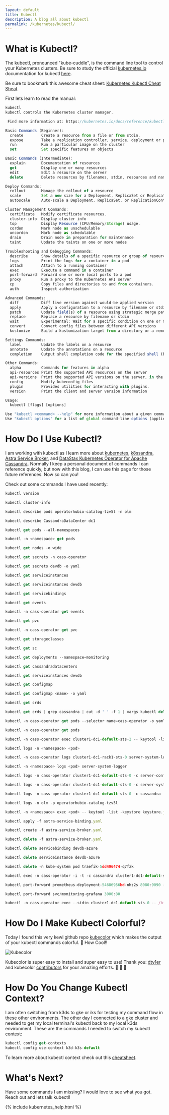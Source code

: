 ```yaml
---
layout: default
title: Kubectl
description: A blog all about kubectl
permalink: /kubernetes/kubectl/
---
```


# What is Kubectl?

The kubectl, pronounced "kube-cuddle", is the command line tool to control your Kubernetes clusters.  Be sure to study the official [kubernetes.io](https://kubernetes.io/docs/home/) documentation for kubectl [here](https://kubernetes.io/docs/reference/kubectl/overview/).

Be sure to bookmark this awesome cheat sheet:  [Kubernetes Kubectl Cheat Sheat](https://kubernetes.io/docs/reference/kubectl/cheatsheet/).

First lets learn to read the manual:
```js 
kubectl
kubectl controls the Kubernetes cluster manager.

 Find more information at: https://kubernetes.io/docs/reference/kubectl/overview/

Basic Commands (Beginner):
  create        Create a resource from a file or from stdin.
  expose        Take a replication controller, service, deployment or pod and expose it as a new Kubernetes Service
  run           Run a particular image on the cluster
  set           Set specific features on objects

Basic Commands (Intermediate):
  explain       Documentation of resources
  get           Display one or many resources
  edit          Edit a resource on the server
  delete        Delete resources by filenames, stdin, resources and names, or by resources and label selector

Deploy Commands:
  rollout       Manage the rollout of a resource
  scale         Set a new size for a Deployment, ReplicaSet or Replication Controller
  autoscale     Auto-scale a Deployment, ReplicaSet, or ReplicationController

Cluster Management Commands:
  certificate   Modify certificate resources.
  cluster-info  Display cluster info
  top           Display Resource (CPU/Memory/Storage) usage.
  cordon        Mark node as unschedulable
  uncordon      Mark node as schedulable
  drain         Drain node in preparation for maintenance
  taint         Update the taints on one or more nodes

Troubleshooting and Debugging Commands:
  describe      Show details of a specific resource or group of resources
  logs          Print the logs for a container in a pod
  attach        Attach to a running container
  exec          Execute a command in a container
  port-forward  Forward one or more local ports to a pod
  proxy         Run a proxy to the Kubernetes API server
  cp            Copy files and directories to and from containers.
  auth          Inspect authorization

Advanced Commands:
  diff          Diff live version against would-be applied version
  apply         Apply a configuration to a resource by filename or stdin
  patch         Update field(s) of a resource using strategic merge patch
  replace       Replace a resource by filename or stdin
  wait          Experimental: Wait for a specific condition on one or many resources.
  convert       Convert config files between different API versions
  kustomize     Build a kustomization target from a directory or a remote url.

Settings Commands:
  label         Update the labels on a resource
  annotate      Update the annotations on a resource
  completion    Output shell completion code for the specified shell (bash or zsh)

Other Commands:
  alpha         Commands for features in alpha
  api-resources Print the supported API resources on the server
  api-versions  Print the supported API versions on the server, in the form of "group/version"
  config        Modify kubeconfig files
  plugin        Provides utilities for interacting with plugins.
  version       Print the client and server version information

Usage:
  kubectl [flags] [options]

Use "kubectl <command> --help" for more information about a given command.
Use "kubectl options" for a list of global command-line options (applies to all commands).
```

# How Do I Use Kubectl?

I am working with kubectl as I learn more about [kubernetes](/kubernetes/cass-operator/), [k8ssandra](/k8ssandra/), [Astra Service Broker](/astra/service/broker/), and [DataStax Kubernetes Operator for Apache Cassandra](/kubernetes/cass-operator/).  Normally I keep a personal document of commands I can reference quickly, but now with this blog, I can use this page for those future references.  Now so can you!

Check out some commands I have used recently:

```js
kubectl version

kubectl cluster-info

kubectl describe pods operatorhubio-catalog-tzv5l -n olm

kubectl describe CassandraDataCenter dc1

kubectl get pods --all-namespaces

kubectl -n <namespace> get pods

kubectl get nodes -o wide

kubectl get secrets -n cass-operator

kubectl get secrets devdb -o yaml

kubectl get serviceinstances

kubectl get serviceinstances devdb

kubectl get servicebindings

kubectl get events

kubectl -n cass-operator get events

kubectl get pvc

kubectl -n cass-operator get pvc

kubectl get storageclasses

kubectl get sc

kubectl get deployments --namespace=monitoring

kubectl get cassandradatacenters

kubectl get serviceinstances devdb

kubectl get configmap

kubectl get configmap <name> -o yaml

kubectl get crds

kubectl get crds | grep cassandra | cut -d ' ' -f 1 | xargs kubectl delete crd

kubectl -n cass-operator get pods --selector name=cass-operator -o yaml

kubectl -n cass-operator get pods

kubectl -n cass-operator exec cluster1-dc1-default-sts-2 -- keytool -list -keystore keystore.jks -storepass dc1

kubectl logs -n <namespace> <pod>

kubectl -n cass-operator logs cluster1-dc1-rack1-sts-0 server-system-logger

kubectl -n <namespace> logs <pod> server-system-logger

kubectl logs -n cass-operator cluster1-dc1-default-sts-0 -c server-config-init

kubectl logs -n cass-operator cluster1-dc1-default-sts-0 -c server-system-logger

kubectl logs -n cass-operator cluster1-dc1-default-sts-0 -c cassandra

kubectl logs -n olm -p operatorhubio-catalog-tzv5l

kubectl -n <namespace> exec <pod> -- keytool -list -keystore keystore.jks -storepass dc1

kubectl apply -f astra-service-binding.yaml

kubectl create -f astra-service-broker.yaml

kubectl delete -f astra-service-broker.yaml

kubectl delete servicebinding devdb-azure

kubectl delete serviceinstance devdb-azure

kubectl delete -n kube-system pod traefik-5dd496474-q7fzk

kubectl exec -n cass-operator -i -t -c cassandra cluster1-dc1-default-sts-0 -- cqlsh -u cluster1-superuser -p <password>

kubectl port-forward prometheus-deployment-54686956bd-nhz2s 8080:9090 -n monitoring

kubectl port-forward svc/monitoring-grafana 3000:80

kubectl -n cass-operator exec --stdin cluster1-dc1-default-sts-0 -- /bin/bash

```

# How Do I Make Kubectl Colorful?

Today I found this very kewl github repo [kubecolor](https://github.com/dty1er/kubecolor) which makes the output of your kubectl commands colorful. :rainbow:  How Cool!!

![Kubecolor](/assets/images/kubecolor.png)

Kubecolor is super easy to install and super easy to use!   Thank you: [dty1er](https://github.com/dty1er) and kubecolor [contributors](https://github.com/dty1er/kubecolor/graphs/contributors) for your amazing efforts.  :clap: :clap: :clap: 

# How Do You Change Kubectl Context?

I am often switching from k3ds to gke or iks for testing my command flow in these other environments.  The other day I connected to a gke cluster and needed to get my local terminal's kubectl back to my local k3ds environment.  These are the commands I needed to switch my kubectl context:

```js
kubectl config get-contexts
kubectl config use-context k3d-k3s-default
```
To learn more about kubectl context check out this [cheatsheet](https://kubernetes.io/docs/reference/kubectl/cheatsheet/#kubectl-context-and-configuration).


# What's Next?

Have some commands I am missing?  I would love to see what you got.  Reach out and lets talk kubectl!

{% include kubernetes_help.html %}